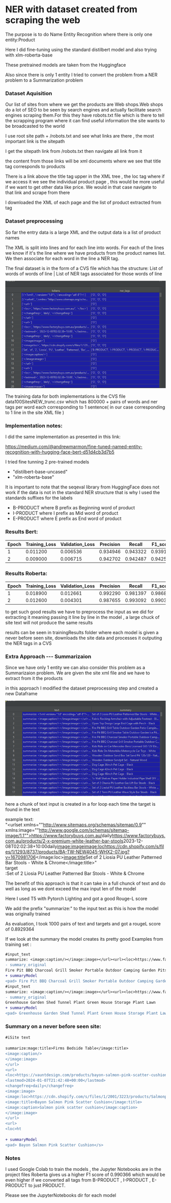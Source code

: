 # NER with dataset created from scraping the web

The purpose is to do Name Entity Recognition where there is only one entity:Product 

Here I did fine-tuning using the standard distilbert model and also trying with xlm-roberta-base

These pretrained models are taken from the Huggingface 

Also since there is only 1 entity I tried to convert the problem from a NER problem to a Summarization problem 

### Dataset Aquisition
Our list of sites from where we get the products are Web shops.Web shops do a lot of SEO to be seen 
by search engines and actually facilitate search engines scraping them.For this they have robots.txt file
which is there to tell the scrapping program where it can find useful information the site wants to 
be broadcasted to the world

I use root site path  + /robots.txt and see what links are there , the most important link is the sitepath

I get the sitepath link from /robots.txt then navigate all link from it 

the content from those links will be xml documents where we see that  title tag   corresponds to products 

There is a link above the title tag upper in the XML tree , the  loc tag where if we access it we see 
the individual product page , this would be more useful if we want to get other data like price.
We would in that case navigate to that link and scrape from there 

I  downloaded the XML of each page and the list of product extracted from <loc> tag


### Dataset preprocessing 

So far the entry data  is a large XML and the output data  is a list of product names  

The XML is split into lines and for each line into words.
For each of the lines we know if it's the line where we have products from the product names list.
We then associate for each word in the line a NER tag.


The final dataset is in the form of a CVS file which has the structure:
List of words of words of line | List of NER tags associated for those words of line

<img src="./dataframe.png" alt="dataframeDebug" />

The training data for both implementations is the CVS file data100SitesNEW_trunc.csv
which has 800000 + pairs of words and ner tags per word each corresponding to 1 sentence(
in our case corresponding to 1 line in the site XML file 
)
### Implementation notes:

I did the same implementation as presented in this link:

https://medium.com/@andrewmarmon/fine-tuned-named-entity-recognition-with-hugging-face-bert-d51d4cb3d7b5

I tried fine tunning 2 pre-trained models
- "distilbert-base-uncased"
- "xlm-roberta-base" 

It is important to note that the seqeval library from HuggingFace does not work if the data is not
in the standard NER structure 
that is why I used the standards suffixes for the labels 
- B-PRODUCT    where B prefix as Beginning word of product 
- I-PRODUCT    where I prefix as Mid word of product 
- E-PRODUCT    where E prefix as End word of product 


### Results Bert:

| Epoch | Training_Loss | Validation_Loss | Precision | Recall    | F1_score  |Accuracy|
|-------|---------------|-----------------|-----------|-----------|-----------|-----------|
| 1     | 	0.011200     | 	0.006536      | 	0.934946 | 	0.943322| 	0.939116|	0.998801 |
| 2     | 	0.009000  | 	0.006715     | 	0.942702| 	0.942487 |	0.942595|	0.998699 |


### Results Roberta:

| Epoch | Training_Loss | Validation_Loss | Precision | Recall    | F1_score  |Accuracy|
|-------|---------------|-----------------|-----------|-----------|-----------|-----------|
| 1     | 0.018900      | 	0.012661      | 	0.992290 | 	0.981397| 	0.986813 |	0.999439|
| 2     | 	0.012600   | 	0.004301       | 	0.987655 | 	0.993092 | 	0.990366|	0.999418|


to get such good results we have to preprocess the input as we did for extracting it
meaning passing it line by line in the model , a large chuck of site text will not produce the same results

results can be seen in trainingResults folder where each model is given a never before seen site,
downloads the site data and processes it outputing the NER tags in a CVS


### Extra Approach ---  Summarizaion  

Since we have only 1 entity we can also consider this problem as a Summarizaion problem.
We are given the site xml file and we have to extract from it the products 

in this approach I modified the dataset preprocessing step and created a new Dataframe

<img src="./DataSummaryDebug.png" alt="dataframeDebugSummary" />

here a chunk of text input is created in a for loop each time the target is found in the text

example text:  
"<?xml version=""1.0"" encoding=""utf-8""?><urlset xmlns=""http://www.sitemaps.org/schemas/sitemap/0.9"" xmlns:image=""http://www.google.com/schemas/sitemap-image/1.1""><url><loc>https://www.factorybuys.com.au/</loc><changefreq>daily</changefreq></url><url><loc>https://www.factorybuys.com.au/products/2-x-premium-white-leather-bar-stools</loc><lastmod>2023-12-08T02:02:38+10:00</lastmod><changefreq>daily</changefreq><image:image><image:loc>https://cdn.shopify.com/s/files/1/1293/8737/products/BA-TW-NEW4045-WHX2-07.jpg?v=1670981706</image:loc><image:title>Set of 2 Liosia PU Leather Patterned Bar Stools - White &amp; Chrome</image:title>"  
target  
:Set of 2 Liosia PU Leather Patterned Bar Stools - White & Chrome


The benefit of this approach is that it can take in a full chunck of text and do well as long as we dont exceed the max input len of the model

Here I used T5 with Pytorch Lighting and got a good Rouge-L score

We add the prefix "summarize:"  to the input text as this is how the model was originally trained 

As evaluation, I took 1000 pairs of text and targets and got a rougeL score of 0.8929364

If we look at the summary the model creates its pretty good
Examples from training set : 

```diff
#input_text
summarize: <image:caption/></image:image></url><url><loc>https://www.factorybuys.com.au/products/30-inch-portable-fire-pit-free-shipping</loc><lastmod>2023-12-08T02:02:38+10:00</lastmod><changefreq>daily</changefreq><image:image><image:loc>https://cdn.shopify.com/s/files/1/1293/8737/products/FPIT-UFO-7676-99.jpg?v=1657623092</image:loc><image:title>Fire Pit BBQ Charcoal Grill Smoker Portable Outdoor Camping Garden Pits 30"</image:title>  
- summary_original 
Fire Pit BBQ Charcoal Grill Smoker Portable Outdoor Camping Garden Pits 30"  
+ summaryModel  
<pad> Fire Pit BBQ Charcoal Grill Smoker Portable Outdoor Camping Garden Pits 30"</s>  
#input_text
summarize: <image:caption/></image:image></url><url><loc>https://www.factorybuys.com.au/products/4-shelf-greenhouse-with-cover</loc><lastmod>2023-12-08T02:02:38+10:00</lastmod><changefreq>daily</changefreq><image:image><image:loc>https://cdn.shopify.com/s/files/1/1293/8737/products/GH-MINI-4T-TP-00.jpg?v=1608193835</image:loc><image:title>Greenhouse Garden Shed Tunnel Plant Green House Storage Plant Lawn</image:title>  
- summary_original 
Greenhouse Garden Shed Tunnel Plant Green House Storage Plant Lawn  
+ summaryModel  
<pad> Greenhouse Garden Shed Tunnel Plant Green House Storage Plant Lawn</s>  

```

### Summary on a never before seen site:
```diff
#iSite text

summarize:mage:title>Firms Bedside Table</image:title>
<image:caption/>
</image:image>
</url>
<url>
<loc>https://vauntdesign.com/products/bayon-salmon-pink-scatter-cushion</loc>
<lastmod>2024-01-07T21:42:48+00:00</lastmod>
<changefreq>daily</changefreq>
<image:image>
<image:loc>https://cdn.shopify.com/s/files/1/2001/3223/products/Salmonpinkcushion.jpg?v=1610199728</image:loc>
<image:title>Bayon Salmon Pink Scatter Cushion</image:title>
<image:caption>Salmon pink scatter cushion</image:caption>
</image:image>
</url>
<url>
<loc>ht

+ summaryModel  
<pad> Bayon Salmon Pink Scatter Cushion</s>
```

### Notes
I used Google Colab to train the models , the Jupyter Notebooks are in the project files
Roberta gives us a higher F1 score of 	0.990366  which would be even higher if we converted all tags from 
B-PRODUCT , I-PRODUCT , E-PRODUCT
 to just PRODUCT.

Please see the JupyterNotebooks dir for each model


